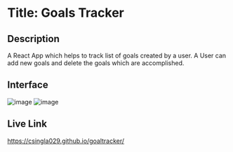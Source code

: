 # **Title: Goals Tracker**

## **Description**
A React App which helps to track list of goals created by a user. A User can add new goals and delete the goals which are accomplished.

## **Interface**
![image](https://user-images.githubusercontent.com/83897460/210851138-8a794b11-ec14-4101-8def-e1032fbabcba.png)
![image](https://user-images.githubusercontent.com/83897460/210851077-234f7592-3231-4723-8120-28bba7340fc5.png)

## **Live Link**
https://csingla029.github.io/goaltracker/
